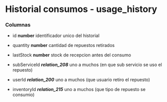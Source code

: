 # Historial consumos - usage_history
### Columnas
- id **number** identificador unico del historial
- quantity **number** cantidad de repuestos retirados
- lastStock **number** stock de recepcion antes del consumo

- subServiceId ***relation_208*** uno a muchos (en que sub servicio se uso el repuesto)
- userId ***relation_200*** uno a muchos (que usuario retiro el repuesto)
- inventoryId ***relation_215*** uno a muchos (que tipo de repuesto se consumio)